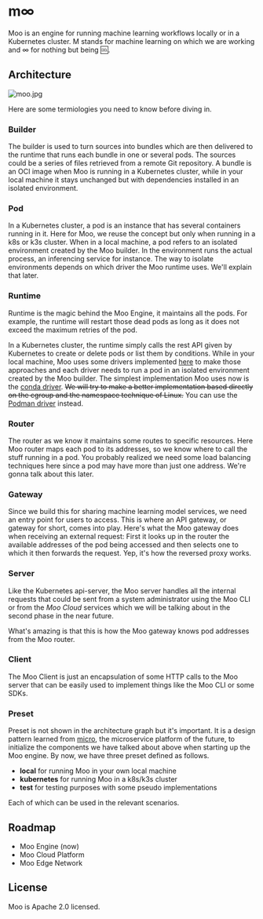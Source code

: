 # m∞

Moo is an engine for running machine learning workflows locally or in a Kubernetes cluster. M stands for machine learning on which we are working and ∞ for nothing but being 🆒.

## Architecture

![moo.jpg](https://s2.loli.net/2022/07/11/WbBHm3RuVX8Ik7d.jpg)

Here are some termiologies you need to know before diving in.

### Builder

The builder is used to turn sources into bundles which are then delivered to the runtime that runs each bundle in one or several pods. The sources could be a series of files retrieved from a remote Git repository. A bundle is an OCI image when Moo is running in a Kubernetes cluster, while in your local machine it stays unchanged but with dependencies installed in an isolated environment.

### Pod

In a Kubernetes cluster, a pod is an instance that has several containers running in it. Here for Moo, we reuse the concept but only when running in a k8s or k3s cluster. When in a local machine, a pod refers to an isolated environment created by the Moo builder. In the environment runs the actual process, an inferencing service for instance. The way to isolate environments depends on which driver the Moo runtime uses. We'll explain that later.

### Runtime

Runtime is the magic behind the Moo Engine, it maintains all the pods. For example, the runtime will restart those dead pods as long as it does not exceed the maximum retries of the pod.

In a Kubernetes cluster, the runtime simply calls the rest API given by Kubernetes to create or delete pods or list them by conditions. While in your local machine, Moo uses some drivers implemented [here](./runtime/local/driver/) to make those approaches and each driver needs to run a pod in an isolated environment created by the Moo builder. The simplest implementation Moo uses now is the [conda driver](./runtime/local/driver/conda/). ~~We will try to make a better implementation based directly on the cgroup and the namespace technique of Linux.~~ You can use the [Podman driver](./runtime/local/driver/podman/) instead.

### Router

The router as we know it maintains some routes to specific resources. Here Moo router maps each pod to its addresses, so we know where to call the stuff running in a pod. You probably realized we need some load balancing techniques here since a pod may have more than just one address. We're gonna talk about this later.

### Gateway

Since we build this for sharing machine learning model services, we need an entry point for users to access. This is where an API gateway, or gateway for short, comes into play. Here's what the Moo gateway does when receiving an external request: First it looks up in the router the available addresses of the pod being accessed and then selects one to which it then forwards the request. Yep, it's how the reversed proxy works.

### Server

Like the Kubernetes api-server, the Moo server handles all the internal requests that could be sent from a system administrator using the Moo CLI or from the *Moo Cloud* services which we will be talking about in the second phase in the near future. 

What's amazing is that this is how the Moo gateway knows pod addresses from the Moo router.

### Client

The Moo Client is just an encapsulation of some HTTP calls to the Moo server that can be easily used to implement things like the Moo CLI or  some SDKs.

### Preset

Preset is not shown in the architecture graph but it's important. It is a design pattern learned from [micro](https://github.com/micro/micro), the microservice platform of the future, to initialize the components we have talked about above when starting up the Moo engine. By now, we have three preset defined as follows.

- **local** for running Moo in your own local machine
- **kubernetes** for running Moo in a k8s/k3s cluster
- **test** for testing purposes with some pseudo implementations

Each of which can be used in the relevant scenarios.

## Roadmap

- Moo Engine (now)
- Moo Cloud Platform
- Moo Edge Network

## License

Moo is Apache 2.0 licensed.

